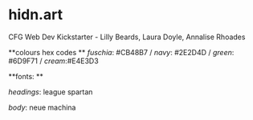 # hidn.art
CFG Web Dev Kickstarter - Lilly Beards, Laura Doyle, Annalise Rhoades


**colours hex codes
**
_fuschia_: #CB48B7 /
_navy_: #2E2D4D /
_green_: #6D9F71 /
_cream_:#E4E3D3


**fonts:
**

_headings_: league spartan

_body_: neue machina
